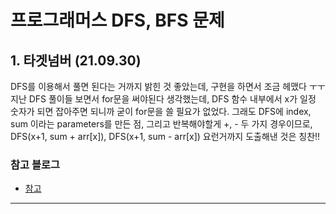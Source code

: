 # 프로그래머스 DFS, BFS 문제

## 1. 타겟넘버 (21.09.30)

DFS를 이용해서 풀면 된다는 거까지 밝힌 것 좋았는데, 구현을 하면서 조금 헤맸다 ㅜㅜ
지난 DFS 풀이들 보면서 for문을 써야된다 생각했는데,
DFS 함수 내부에서 x가 일정 숫자가 되면 잡아주면 되니까 굳이 for문을 쓸 필요가 없었다.
그래도 DFS에 index, sum 이라는 parameters를 만든 점,
그리고 반복해야할게 +, - 두 가지 경우이므로, DFS(x+1, sum + arr[x]), DFS(x+1, sum - arr[x]) 요런거까지 도출해낸 것은 칭찬!!

### 참고 블로그

- [참고](https://kyoung-jnn.tistory.com/entry/%ED%94%84%EB%A1%9C%EA%B7%B8%EB%9E%98%EB%A8%B8%EC%8A%A4%EC%9E%90%EB%B0%94%EC%8A%A4%ED%81%AC%EB%A6%BD%ED%8A%B8JavaScript-%ED%83%80%EC%BC%93-%EB%84%98%EB%B2%84-DFS)

---

<br>
